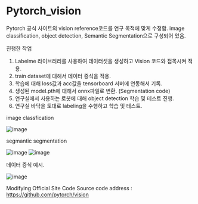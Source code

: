 # Pytorch_vision
Pytorch 공식 사이트의 vision reference코드를 연구 목적에 맞게 수정함.
image classification, object detection, Semantic Segmentation으로 구성되어 있음.

진행한 작업
1. Labelme 라이브러리를 사용하여 데이터셋을 생성하고 Vision 코드와 접목시켜 적용.
2. train dataset에 대해서 데이터 증식을 적용.
3. 학습에 대해 loss값과 acc값을 tensorboard 서버에 연동해서 기록.
4. 생성된 model.pth에 대해서 onnx파일로 변환. (Segmentation code)
5. 연구실에서 사용하는 로봇에 대해 object detection 학습 및 테스트 진행.
6. 연구실 바닥을 토대로 labeling을 수행하고 학습 및 테스트.

image classfication

![image](https://github.com/user-attachments/assets/e6c8bff9-b501-433c-82b1-2fbd68237e2d)

segmantic segmentation

![image](https://github.com/user-attachments/assets/fb484b2c-451f-4a3d-bae8-3f333af9ad7f)
![image](https://github.com/user-attachments/assets/7d8488c2-84bb-41b0-a24d-6d57b7022efd)

데이터 증식 예시.

![image](https://github.com/user-attachments/assets/1be99300-e0bd-4564-958b-14dd4711548c)


Modifying Official Site Code
Source code address : https://github.com/pytorch/vision
